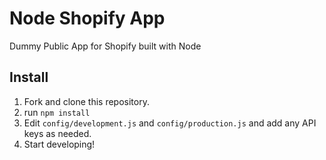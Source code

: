 # Node Shopify App
Dummy Public App for Shopify built with Node

## Install

1. Fork and clone this repository.
2. run `npm install`
3. Edit `config/development.js` and `config/production.js` and add any API keys as needed.
4. Start developing!
